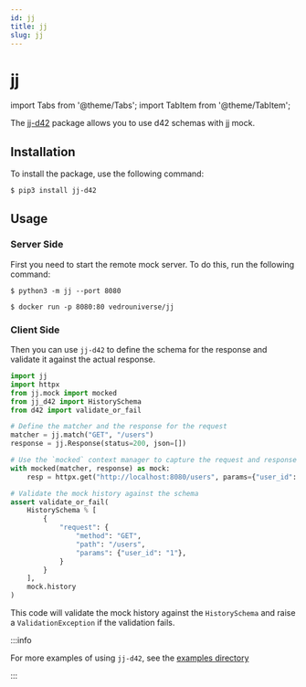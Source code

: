 ```yaml
---
id: jj
title: jj
slug: jj
---
```

# jj

import Tabs from '@theme/Tabs';
import TabItem from '@theme/TabItem';

The [jj-d42](https://pypi.org/project/jj-d42/) package allows you to use d42 schemas with [jj](https://jj-mock.io) mock.

## Installation

To install the package, use the following command:

```shell
$ pip3 install jj-d42
```

## Usage

### Server Side

First you need to start the remote mock server. To do this, run the following command:

<Tabs>
  <TabItem value="Python">

```shell
$ python3 -m jj --port 8080
```

  </TabItem>
    <TabItem value="Docker">

```shell
$ docker run -p 8080:80 vedrouniverse/jj
```

  </TabItem>
</Tabs>

### Client Side

Then you can use `jj-d42` to define the schema for the response and validate it against the actual response.

```python
import jj
import httpx
from jj.mock import mocked
from jj_d42 import HistorySchema
from d42 import validate_or_fail

# Define the matcher and the response for the request
matcher = jj.match("GET", "/users")
response = jj.Response(status=200, json=[])

# Use the `mocked` context manager to capture the request and response data
with mocked(matcher, response) as mock:
    resp = httpx.get("http://localhost:8080/users", params={"user_id": 1})

# Validate the mock history against the schema
assert validate_or_fail(
    HistorySchema % [
        {
            "request": {
                "method": "GET",
                "path": "/users",
                "params": {"user_id": "1"},
            }
        }
    ],
    mock.history
)
```

This code will validate the mock history against the `HistorySchema` and raise a `ValidationException` if the validation fails.

:::info

For more examples of using `jj-d42`, see the [examples directory](https://github.com/jj-mock/jj-d42/tree/master/examples)

:::
